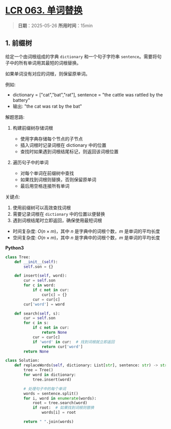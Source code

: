 # [LCR 063. 单词替换](https://leetcode.cn/problems/UhWRSj/description/)

> **日期**：2025-05-26
> **所用时间**：15min

## 1. 前缀树

给定一个由词根组成的字典 `dictionary` 和一个句子字符串 `sentence`。需要将句子中的所有单词用其最短的词根替换。

如果单词没有对应的词根，则保留原单词。

例如:
- dictionary = ["cat","bat","rat"], sentence = "the cattle was rattled by the battery"
- 输出: "the cat was rat by the bat"

解题思路:

1. 构建前缀树存储词根
   - 使用字典存储每个节点的子节点
   - 插入词根时记录词根在 dictionary 中的位置
   - 查找时如果遇到词根结尾标记，则返回该词根位置

2. 遍历句子中的单词
   - 对每个单词在前缀树中查找
   - 如果找到词根则替换，否则保留原单词
   - 最后用空格连接所有单词

关键点:

1. 使用前缀树可以高效查找词根
2. 需要记录词根在 `dictionary` 中的位置以便替换
3. 遇到词根结尾时立即返回，确保使用最短词根

- 时间复杂度: $O(n \times m)$，其中 $n$ 是字典中的词根个数，$m$ 是单词的平均长度
- 空间复杂度: $O(n \times m)$，其中 $n$ 是字典中的词根个数，$m$ 是单词的平均长度

**Python3**

```python
class Tree:
    def __init__(self):
        self.son = {}

    def insert(self, word):
        cur = self.son
        for c in word:
            if c not in cur:
                cur[c] = {}
            cur = cur[c]
        cur['word'] = word

    def search(self, s):
        cur = self.son
        for c in s:
            if c not in cur:
                return None
            cur = cur[c]
            if 'word' in cur:  # 找到词根就立即返回
                return cur['word']
        return None

class Solution:
    def replaceWords(self, dictionary: List[str], sentence: str) -> str:
        tree = Tree()
        for word in dictionary:
            tree.insert(word)

        # 处理句子中的每个单词
        words = sentence.split()
        for i, word in enumerate(words):
            root = tree.search(word)
            if root:  # 如果找到词根则替换
                words[i] = root

        return " ".join(words)
```
